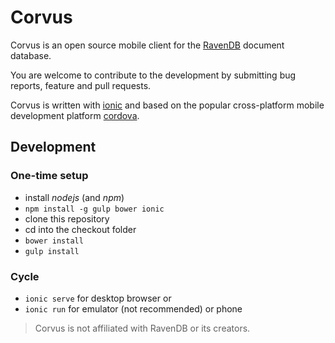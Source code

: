 Corvus
=====

Corvus is an open source mobile client for the [RavenDB](http://ravendb.net) document database.

You are welcome to contribute to the development by submitting bug reports, feature and pull requests.

Corvus is written with [ionic](http://ionicframework.com) and based on the popular
cross-platform mobile development platform [cordova](http://cordova.apache.org).

## Development

### One-time setup

- install *nodejs* (and *npm*)
- `npm install -g gulp bower ionic`
- clone this repository
- cd into the checkout folder
- `bower install`
- `gulp install`

### Cycle

- `ionic serve` for desktop browser or
- `ionic run` for emulator (not recommended) or phone


> Corvus is not affiliated with RavenDB or its creators.